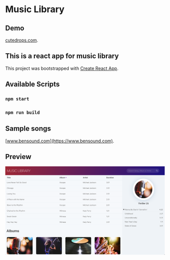 # Music Library
## Demo
[cutedrops.com](http://cutedrops.com).

## This is a react app for music library
This project was bootstrapped with [Create React App](https://github.com/facebook/create-react-app).

## Available Scripts
### `npm start`
### `npm run build`

## Sample songs
[www.bensound.com](https://www.bensound.com).

## Preview
![Preview](./preview.png)
